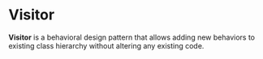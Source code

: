 # Visitor 

**Visitor** is a behavioral design pattern that allows adding new behaviors to existing class hierarchy without altering any existing code.   
